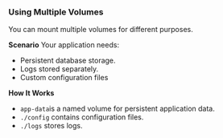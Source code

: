 ### Using Multiple Volumes
You can mount multiple volumes for different purposes.

**Scenario**
Your application needs:

- Persistent database storage.
- Logs stored separately.
- Custom configuration files

**How It Works**
- `app-data`is a named volume for persistent application data.
- `./config` contains configuration files.
- `./logs` stores logs.